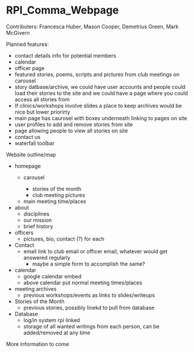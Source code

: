 # RPI_Comma_Webpage


Contributers: Francesca Huber, Mason Cooper, Demetrius Green, Mark McGivern


Planned features: <ul>
  <li>contact details info for potential members</li>
  <li>calendar</li>
  <li>officer page</li>
  <li>featured stories, poems, scripts and pictures from club meetings on carousel </li>
  <li>story datbase/archive, we could have user accounts and people could load their stories to the site and we could have a page where you could access all stories from</li>
  <li>If clinics/workshops involve slides a place to keep archives would be nice but lower priorirty</li>
  <li>main page has caurosel with boxes underneath linking to pages on site</li>
  <li>user profiles to add and remove stories from site</li>
  <li>page allowing people to view all stories on site</li>
  <li>contact us</li>
  <li>waterfall toolbar</li>
</ul>

Website outline/map
<ul>
<li>homepage </li>
<ul><li>carousel </li>
<ul><li>stories of the month </li>
<li>club meeting pictures</ul>
<li>main meeting time/places</ul>
<li>about
<ul><li>disciplines
<li>our mission
<li>brief history</ul>
<li>officers
<ul><li>pictures, bio, contact (?) for each</ul>
<li>Contact
<ul><li>email link to club email or officer email, whatever would get answered regularly
<ul><li>maybe a simple form to accomplish the same?</ul></ul>
<li>calendar
<ul><li>google calendar embed
<li>above calendar put normal meeting times/places</ul>
<li>meeting archives
<ul><li>previous workshops/events as links to slides/writeups</ul>
<li>Stories of the Month
<ul><li>previous stories, possibly linekd to pull from database</ul>
<li>Database
<ul><li>log/in system  rpi linked
<li>storage of all wanted writings from each person, can be added/removed at any time</ul>
</ul>
	  
More information to come
